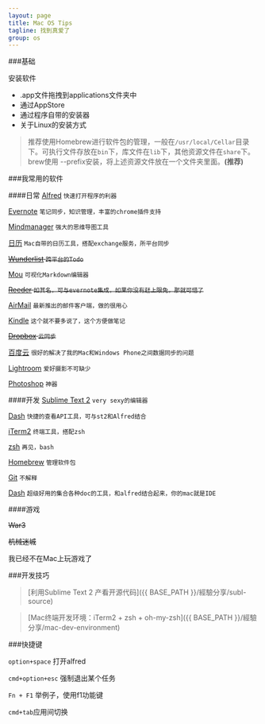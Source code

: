```yaml
---
layout: page
title: Mac OS Tips
tagline: 找到真爱了
group: os
---
```


###基础

安装软件

+ .app文件拖拽到applications文件夹中
+ 通过AppStore
+ 通过程序自带的安装器
+ 关于Linux的安装方式
> 推荐使用Homebrew进行软件包的管理，一般在`/usr/local/Cellar`目录下。可执行文件存放在`bin`下，库文件在`lib`下，其他资源文件在`share`下。
> brew使用 --prefix安装，将上述资源文件放在一个文件夹里面。**(推荐)**



###我常用的软件

####日常
[Alfred](http://www.alfredapp.com/) `快速打开程序的利器`

[Evernote](http://www.evernote.com) `笔记同步，知识管理，丰富的chrome插件支持`

[Mindmanager]() `强大的思维导图工具`

[日历]() `Mac自带的日历工具，搭配exchange服务，所平台同步`

~~[Wunderlist](https://www.wunderlist.com/) `跨平台的Todo`~~

[Mou](http://mouapp.com/) `可视化Markdown编辑器`

~~[Reeder](http://reederapp.com/mac/) `如其名，可与evernote集成，如果你没有赶上限免，那就可惜了`~~

[AirMail](http://airmailapp.info/) `最新推出的邮件客户端，做的很用心`

[Kindle](https://itunes.apple.com/us/app/kindle/id405399194?mt=12) `这个就不要多说了，这个方便做笔记`

~~[Dropbox]() `云同步`~~

[百度云](http://yun.baidu.com) `很好的解决了我的Mac和Windows Phone之间数据同步的问题`

[Lightroom](http://www.adobe.com/support/downloads/product.jsp?platform=Macintosh&product=113) `爱好摄影不可缺少`

[Photoshop](http://www.adobe.com/support/downloads/product.jsp?product=39&platform=Macintosh) `神器`




####开发
[Sublime Text 2](http://www.sublimetext.com/) `very sexy的编辑器`

[Dash](https://itunes.apple.com/cn/app/dash-docs-snippets/id458034879?mt=12) `快捷的查看API工具，可与st2和Alfred结合`

[iTerm2](http://www.iterm2.com/) `终端工具，搭配zsh`

[zsh](https://github.com/robbyrussell/oh-my-zsh/) `再见，bash`

[Homebrew](http://mxcl.github.io/homebrew/) `管理软件包`

[Git](http://git-scm.com/‎) `不解释`

[Dash](https://itunes.apple.com/cn/app/dash-docs-snippets/id458034879?mt=12) `超级好用的集合各种doc的工具，和alfred结合起来，你的mac就是IDE`


####游戏

~~War3~~ 

~~机械迷城~~

我已经不在Mac上玩游戏了





###开发技巧

> [利用Sublime Text 2 产看开源代码]({{ BASE_PATH }}/經驗分享/subl-source)

> [Mac终端开发环境：iTerm2 + zsh + oh-my-zsh]({{ BASE_PATH }}/經驗分享/mac-dev-environment)



###快捷键

`option+space` 打开alfred

`cmd+option+esc` 强制退出某个任务 

`Fn + F1` 举例子，使用f1功能键

`cmd+tab`应用间切换